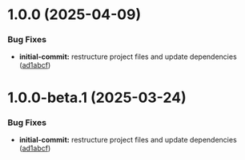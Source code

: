 # 1.0.0 (2025-04-09)


### Bug Fixes

* **initial-commit:** restructure project files and update dependencies ([ad1abcf](https://github.com/tomerh2001/israeli-banks-actual-budget-importer/commit/ad1abcf4e405f2356342b684fff3773a92b3b4ce))

# 1.0.0-beta.1 (2025-03-24)


### Bug Fixes

* **initial-commit:** restructure project files and update dependencies ([ad1abcf](https://github.com/tomerh2001/israeli-banks-actual-budget-importer/commit/ad1abcf4e405f2356342b684fff3773a92b3b4ce))
